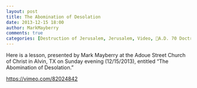 ```yaml
---
layout: post
title: The Abomination of Desolation
date: 2013-12-15 18:00
author: MarkMayberry
comments: true
categories: [Destruction of Jerusalem, Jerusalem, Video, A.D. 70 Doctrine]
---
```

Here is a lesson, presented by Mark Mayberry at the Adoue Street Church of Christ in Alvin, TX on Sunday evening (12/15/2013), entitled “The Abomination of Desolation.” 

https://vimeo.com/82024842
